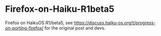 # Firefox-on-Haiku-R1beta5
Firefox on HaikuOS R1/beta5, see https://discuss.haiku-os.org/t/progress-on-porting-firefox/ for the original post and devs.
